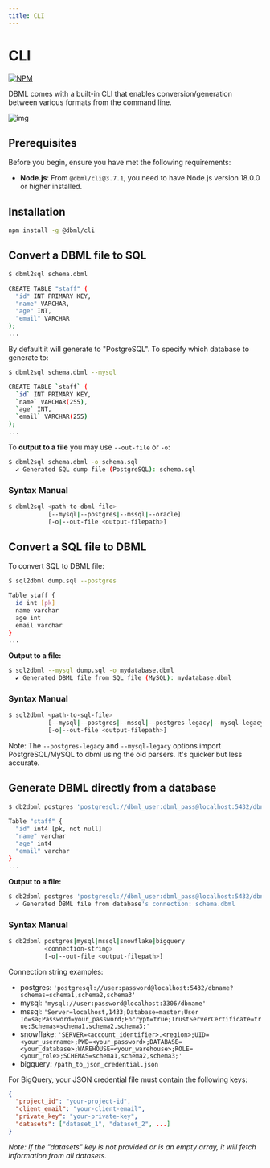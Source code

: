 ```yaml
---
title: CLI
---
```


# CLI

[![NPM](https://img.shields.io/npm/v/@dbml/cli)](https://www.npmjs.com/package/@dbml/cli)

DBML comes with a built-in CLI that enables conversion/generation between various formats from the command line.

![img](/img/dbml-cli.gif)

## Prerequisites

Before you begin, ensure you have met the following requirements:

- **Node.js**: From `@dbml/cli@3.7.1`, you need to have Node.js version 18.0.0 or higher installed.

## Installation

```bash npm2yarn
npm install -g @dbml/cli
```

## Convert a DBML file to SQL

```bash
$ dbml2sql schema.dbml

CREATE TABLE "staff" (
  "id" INT PRIMARY KEY,
  "name" VARCHAR,
  "age" INT,
  "email" VARCHAR
);
...
```

By default it will generate to "PostgreSQL". To specify which database to generate to:

```bash
$ dbml2sql schema.dbml --mysql

CREATE TABLE `staff` (
  `id` INT PRIMARY KEY,
  `name` VARCHAR(255),
  `age` INT,
  `email` VARCHAR(255)
);
...
```

To **output to a file** you may use `--out-file` or `-o`:

```bash
$ dbml2sql schema.dbml -o schema.sql
  ✔ Generated SQL dump file (PostgreSQL): schema.sql
```

### Syntax Manual

```bash
$ dbml2sql <path-to-dbml-file>
           [--mysql|--postgres|--mssql|--oracle]
           [-o|--out-file <output-filepath>]
```

## Convert  a SQL file to DBML

To convert SQL to DBML file:

```bash
$ sql2dbml dump.sql --postgres

Table staff {
  id int [pk]
  name varchar
  age int
  email varchar
}
...
```

**Output to a file:**

```bash
$ sql2dbml --mysql dump.sql -o mydatabase.dbml
  ✔ Generated DBML file from SQL file (MySQL): mydatabase.dbml
```

### Syntax Manual

```bash
$ sql2dbml <path-to-sql-file>
           [--mysql|--postgres|--mssql|--postgres-legacy|--mysql-legacy|--snowflake]
           [-o|--out-file <output-filepath>]
```

Note: The `--postgres-legacy` and `--mysql-legacy` options import PostgreSQL/MySQL to dbml using the old parsers. It's quicker but less accurate.

## Generate DBML directly from a database

```bash
$ db2dbml postgres 'postgresql://dbml_user:dbml_pass@localhost:5432/dbname?schemas=public'

Table "staff" {
  "id" int4 [pk, not null]
  "name" varchar
  "age" int4
  "email" varchar
}
...

```

**Output to a file:**

```bash
$ db2dbml postgres 'postgresql://dbml_user:dbml_pass@localhost:5432/dbname?schemas=public' -o schema.dbml
  ✔ Generated DBML file from database's connection: schema.dbml
```

### Syntax Manual

```bash
$ db2dbml postgres|mysql|mssql|snowflake|bigquery
          <connection-string>
          [-o|--out-file <output-filepath>]
```

Connection string examples:

- postgres: `'postgresql://user:password@localhost:5432/dbname?schemas=schema1,schema2,schema3'`
- mysql: `'mysql://user:password@localhost:3306/dbname'`
- mssql: `'Server=localhost,1433;Database=master;User Id=sa;Password=your_password;Encrypt=true;TrustServerCertificate=true;Schemas=schema1,schema2,schema3;'`
- snowflake: `'SERVER=<account_identifier>.<region>;UID=<your_username>;PWD=<your_password>;DATABASE=<your_database>;WAREHOUSE=<your_warehouse>;ROLE=<your_role>;SCHEMAS=schema1,schema2,schema3;'`
- bigquery: `/path_to_json_credential.json`

For BigQuery, your JSON credential file must contain the following keys:

```json
{
  "project_id": "your-project-id",
  "client_email": "your-client-email",
  "private_key": "your-private-key",
  "datasets": ["dataset_1", "dataset_2", ...]
}
```

*Note: If the "datasets" key is not provided or is an empty array, it will fetch information from all datasets.*

